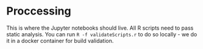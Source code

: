 # Proccessing

This is where the Jupyter notebooks should live.  All R scripts need to pass static analysis.  You can run `R -f validateScripts.r` to do so locally - we do it in a docker container for build validation.